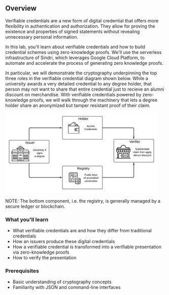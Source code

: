 ## Overview

Verifiable credentials are a new form of digital credential that offers more flexibility in authentication and authorization. They allow for proving the existence and properties of signed statements without revealing unnecessary personal information.

In this lab, you'll learn about verifiable credentials and how to build credential schemes using zero-knowledge proofs. We'll use the serverless infrastructure of Sindri, which leverages Google Cloud Platform, to automate and accelerate the process of generating zero knowledge proofs.

In particular, we will demonstrate the cryptography underpinning the top three roles in the verifiable credential diagram shown below. While a university awards a very detailed credential to any degree holder, that person may not want to share that entire credential just to recieve an alumni discount on merchandise.  With verifiable credentials powered by zero-knowledge proofs, we will walk through the machinery that lets a degree holder share an anonymized but tamper resistant proof of their claim.

![Verifiable Credential Lifecycle](./vc-lifecycle.png)

NOTE: The bottom component, i.e. the registry, is generally managed by a secure ledger or blockchain.

### What you'll learn

- What verifiable credentials are and how they differ from traditional credentials
- How an issuers produce these digital credentials
- How a verifiable credential is transformed into a verifiable presentation via zero-knowledge proofs
- How to verify the presentation

### Prerequisites

- Basic understanding of cryptography concepts
- Familiarity with JSON and command-line interfaces
